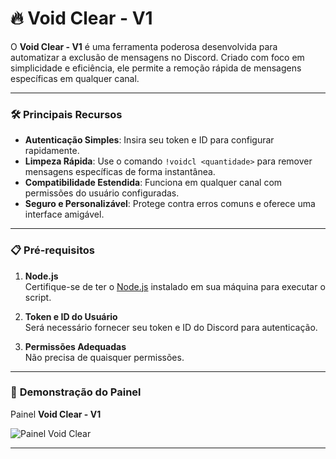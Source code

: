 # 🔥 **Void Clear - V1**

O **Void Clear - V1** é uma ferramenta poderosa desenvolvida para automatizar a exclusão de mensagens no Discord. Criado com foco em simplicidade e eficiência, ele permite a remoção rápida de mensagens específicas em qualquer canal.

---

### 🛠️ **Principais Recursos**
- **Autenticação Simples**: Insira seu token e ID para configurar rapidamente.
- **Limpeza Rápida**: Use o comando `!voidcl <quantidade>` para remover mensagens específicas de forma instantânea.
- **Compatibilidade Estendida**: Funciona em qualquer canal com permissões do usuário configuradas.
- **Seguro e Personalizável**: Protege contra erros comuns e oferece uma interface amigável.

---

### 📋 **Pré-requisitos**

1. **Node.js**  
   Certifique-se de ter o [Node.js](https://nodejs.org) instalado em sua máquina para executar o script.

2. **Token e ID do Usuário**  
   Será necessário fornecer seu token e ID do Discord para autenticação.

3. **Permissões Adequadas**  
   Não precisa de quaisquer permissões.

---

### 👾 **Demonstração do Painel**
Painel **Void Clear - V1**

![Painel Void Clear](https://i.imgur.com/rVxDxLb.png)

---
